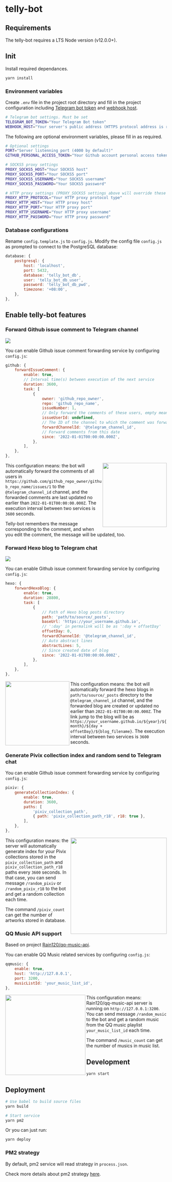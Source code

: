# telly-bot

## Requirements

The telly-bot requires a LTS Node version (v12.0.0+).

## Init

Install required dependances.

```bash
yarn install
```

### Environment variables

Create `.env` file in the project root directory and fill in the project configuration including [Telegram bot token](https://core.telegram.org/bots#6-botfather) and [webhook host](https://core.telegram.org/bots/api#setwebhook).

```bash
# Telegram bot settings. Must be set
TELEGRAM_BOT_TOKEN="Your Telegram Bot token"
WEBHOOK_HOST="Your server's public address (HTTPS protocol address is required)"
```

The following are optional environment variables, please fill in as required.

```bash
# Optional settings
PORT="Server listenning port (4000 by default)"
GITHUB_PERSONAL_ACCESS_TOKEN="Your Github account personal access token"

# SOCKS5 proxy settings
PROXY_SOCKS5_HOST="Your SOCKS5 host"
PROXY_SOCKS5_PORT="Your SOCKS5 port"
PROXY_SOCKS5_USERNAME="Your SOCKS5 username"
PROXY_SOCKS5_PASSWORD="Your SOCKS5 password"

# HTTP proxy settings (PROXY_SOCKS5 settings above will override these settings)
PROXY_HTTP_PROTOCOL="Your HTTP proxy protocol type"
PROXY_HTTP_HOST="Your HTTP proxy host"
PROXY_HTTP_PORT="Your HTTP proxy port"
PROXY_HTTP_USERNAME="Your HTTP proxy username"
PROXY_HTTP_PASSWORD="Your HTTP proxy password"
```

### Database configurations

Rename `config.template.js` to `config.js`. Modify the config file `config.js` as prompted to connect to the PostgreSQL database:

```js
database: {
    postgresql: {
        host: 'localhost',
        port: 5432,
        database: 'telly_bot_db',
        user: 'telly_bot_db_user',
        password: 'telly_bot_db_pwd',
        timezone: '+08:00',
    },
},
```

## Enable telly-bot features

### Forward Github issue comment to Telegram channel

<img src="./docs/github_issue_comment.png">

You can enable Github issue comment forwarding service by configuring `config.js`:

```js
github: {
    forwardIssueComment: {
        enable: true,
        // Interval time(s) between execution of the next service
        duration: 3600,
        task: [
            {
                owner: 'github_repo_owner',
                repo: 'github_repo_name',
                issueNumber: 1,
                // Only forward the comments of these users, empty means forward all
                issueUserId: undefined,
                // The ID of the channel to which the comment was forwarded. Example: @lolipop_thoughts
                forwardChannelId: '@telegram_channel_id',
                // Forward comments from this date
                since: '2022-01-01T00:00:00.000Z',
            },
        ],
    },
},
```

<img align="right" height="200" src="./docs/tg_forward_github_issue_comment.png">

This configuration means: the bot will automatically forward the comments of all users in `https://github.com/github_repo_owner/github_repo_name/issues/1` to the `@telegram_channel_id` channel, and the forwarded comments are last updated no earlier than `2022-01-01T00:00:00.000Z`. The execution interval between two services is `3600` seconds.

Telly-bot remembers the message corresponding to the comment, and when you edit the comment, the message will be updated, too.

### Forward Hexo blog to Telegram chat

<img src="./docs/hexo_blog.png">

You can enable Github issue comment forwarding service by configuring `config.js`:

```js
hexo: {
    forwardHexoBlog: {
        enable: true,
        duration: 28800,
        task: [
            {
                // Path of Hexo blog posts directory
                path: 'path/to/source/_posts',
                baseUrl: 'https://your_username.github.io',
                // ':day' in permalink will be as ':day + offsetDay'
                offsetDay: 0,
                forwardChannelId: '@telegram_channel_id',
                // Auto abstract lines
                abstractLines: 5,
                // Since created date of blog
                since: '2022-01-01T00:00:00.000Z',
            },
        ],
    },
},
```

<img align="left" height="200" src="./docs/tg_forward_hexo_blog.png">

This configuration means: the bot will automatically forward the hexo blogs in `path/to/source/_posts` directory to the `@telegram_channel_id` channel, and the forwarded blog are created or updated no earlier than `2022-01-01T00:00:00.000Z`. The link jump to the blog will be as `https://your_username.github.io/${year}/${month}/${day + offsetDay}/${blog_filename}`. The execution interval between two services is `3600` seconds.

### Generate Pivix collection index and random send to Telegram chat

You can enable Github issue comment forwarding service by configuring `config.js`:

```js
pixiv: {
    generateCollectionIndex: {
        enable: true,
        duration: 3600,
        paths: [
            'pixiv_collection_path',
            { path: 'pixiv_collection_path_r18', r18: true },
        ],
    },
},
```

<img align="right" height="300" src="./docs/tg_random_pixiv_artwork.png">

This configuration means: the server will automatically generate index for your Pivix collections stored in the `pixiv_collection_path` and `pixiv_collection_path_r18` paths every `3600` seconds. In that case, you can send message `/random_pixiv` or `/random_pixiv_r18` to the bot and get a random collection each time.

The command `/pixiv_count` can get the number of artworks stored in database.

### QQ Music API support

Based on project [Rain120/qq-music-api](https://github.com/Rain120/qq-music-api).

You can enable QQ Music related services by configuring `config.js`:

```js
qqmusic: {
    enable: true,
    host: 'http://127.0.0.1',
    port: 3200,
    musicListId: 'your_music_list_id',
},
```

<img align="left" height="250" src="./docs/tg_random_music.png">

This configuration means: Rain120/qq-music-api server is running on `http://127.0.0.1:3200`. You can send message `/random_music` to the bot and get a random music from the QQ music playlist `your_music_list_id` each time.

The command `/music_count` can get the number of musics in music list.

## Development

```bash
yarn start
```

## Deployment

```bash
# Use babel to build source files
yarn build

# Start service
yarn pm2
```

Or you can just run:

```bash
yarn deploy
```

### PM2 strategy

By default, pm2 service will read strategy in `process.json`.

Check more details about pm2 strategy [here](https://pm2.keymetrics.io/docs/usage/application-declaration/).
